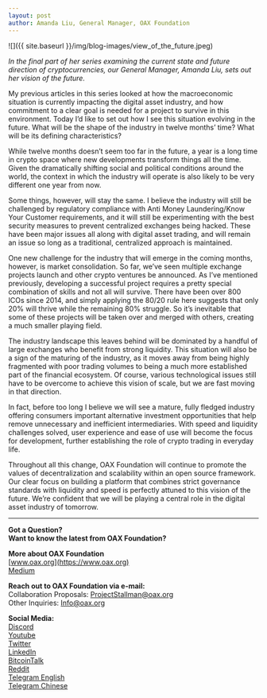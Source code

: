 ```yaml
---
layout: post
author: Amanda Liu, General Manager, OAX Foundation
---
```


![]({{ site.baseurl }}/img/blog-images/view_of_the_future.jpeg)

_In the final part of her series examining the current state and future direction of cryptocurrencies, our General Manager, Amanda Liu, sets out her vision of the future._

My previous articles in this series looked at how the macroeconomic situation is currently impacting the digital asset industry, and how commitment to a clear goal is needed for a project to survive in this environment. Today I’d like to set out how I see this situation evolving in the future. What will be the shape of the industry in twelve months’ time? What will be its defining characteristics?

While twelve months doesn’t seem too far in the future, a year is a long time in crypto space where new developments transform things all the time. Given the dramatically shifting social and political conditions around the world, the context in which the industry will operate is also likely to be very different one year from now.

Some things, however, will stay the same. I believe the industry will still be challenged by regulatory compliance with Anti Money Laundering/Know Your Customer requirements, and it will still be experimenting with the best security measures to prevent centralized exchanges being hacked. These have been major issues all along with digital asset trading, and will remain an issue so long as a traditional, centralized approach is maintained.

One new challenge for the industry that will emerge in the coming months, however, is market consolidation. So far, we’ve seen multiple exchange projects launch and other crypto ventures be announced. As I’ve mentioned previously, developing a successful project requires a pretty special combination of skills and not all will survive. There have been over 800 ICOs since 2014, and simply applying the 80/20 rule here suggests that only 20% will thrive while the remaining 80% struggle. So it’s inevitable that some of these projects will be taken over and merged with others, creating a much smaller playing field.

The industry landscape this leaves behind will be dominated by a handful of large exchanges who benefit from strong liquidity. This situation will also be a sign of the maturing of the industry, as it moves away from being highly fragmented with poor trading volumes to being a much more established part of the financial ecosystem. Of course, various technological issues still have to be overcome to achieve this vision of scale, but we are fast moving in that direction.

In fact, before too long I believe we will see a mature, fully fledged industry offering consumers important alternative investment opportunities that help remove unnecessary and inefficient intermediaries. With speed and liquidity challenges solved, user experience and ease of use will become the focus for development, further establishing the role of crypto trading in everyday life.

Throughout all this change, OAX Foundation will continue to promote the values of decentralization and scalability within an open source framework. Our clear focus on building a platform that combines strict governance standards with liquidity and speed is perfectly attuned to this vision of the future. We’re confident that we will be playing a central role in the digital asset industry of tomorrow.

---

**Got a Question?**  
**Want to know the latest from OAX Foundation?**  

**More about OAX Foundation**  
[www.oax.org](https://www.oax.org)  
[Medium](https://medium.com/@OAX_Foundation)  

**Reach out to OAX Foundation via e-mail:**  
Collaboration Proposals: [ProjectStallman@oax.org](mailto:ProjectStallman@oax.org)  
Other Inquiries: [Info@oax.org](mailto:Info@oax.org)  

**Social Media:**  
[Discord](https://discordapp.com/invite/ZH5YHkb)  
[Youtube](https://bit.ly/2Bvsk73)  
[Twitter](https://twitter.com/OAX_Foundation)  
[LinkedIn](https://www.linkedin.com/company/oax-foundation/)  
[BitcoinTalk](http://bitcointalk.org/index.php?topic=1943946)  
[Reddit](https://www.reddit.com/r/OpenANX/)  
[Telegram English](https://t.me/openanxteam)  
[Telegram Chinese](https://t.me/oax_cn)  